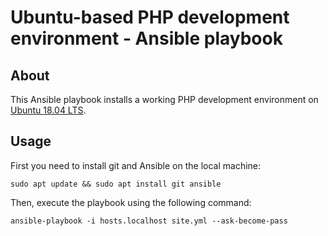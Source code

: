 # Ubuntu-based PHP development environment - Ansible playbook

## About

This Ansible playbook installs a working PHP development environment on
[Ubuntu 18.04 LTS](http://releases.ubuntu.com/18.04/).

## Usage

First you need to install git and Ansible on the local machine:

```
sudo apt update && sudo apt install git ansible
```

Then, execute the playbook using the following command:

```
ansible-playbook -i hosts.localhost site.yml --ask-become-pass
```
